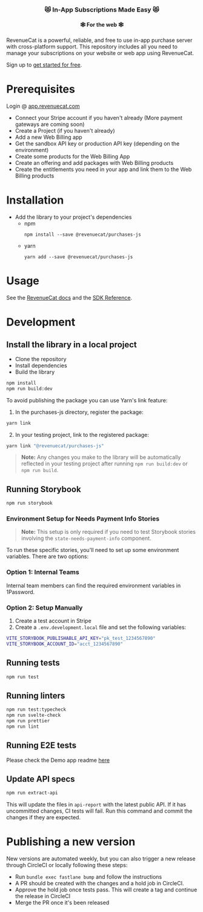 <h3 align="center">😻 In-App Subscriptions Made Easy 😻</h3>
<h4 align="center">🕸️ For the web 🕸️</h4>

RevenueCat is a powerful, reliable, and free to use in-app purchase server with cross-platform support.
This repository includes all you need to manage your subscriptions on your website or web app using RevenueCat.

Sign up to [get started for free](https://app.revenuecat.com/signup).

# Prerequisites

Login @ [app.revenuecat.com](https://app.revenuecat.com)

- Connect your Stripe account if you haven't already (More payment gateways are coming soon)
- Create a Project (if you haven't already)
- Add a new Web Billing app
- Get the sandbox API key or production API key (depending on the environment)
- Create some products for the Web Billing App
- Create an offering and add packages with Web Billing products
- Create the entitlements you need in your app and link them to the Web Billing products

# Installation

- Add the library to your project's dependencies
  - npm
    ```
    npm install --save @revenuecat/purchases-js
    ```
  - yarn
    ```
    yarn add --save @revenuecat/purchases-js
    ```

# Usage

See the [RevenueCat docs](https://www.revenuecat.com/docs/web/web-billing) and the [SDK Reference](https://revenuecat.github.io/purchases-js-docs).

# Development

## Install the library in a local project

- Clone the repository
- Install dependencies
- Build the library

```bash
npm install
npm run build:dev
```

To avoid publishing the package you can use Yarn's link feature:

1. In the purchases-js directory, register the package:

```bash
yarn link
```

2. In your testing project, link to the registered package:

```bash
yarn link "@revenuecat/purchases-js"
```

> **Note:** Any changes you make to the library will be automatically reflected in your testing project after running `npm run build:dev` or `npm run build`.

## Running Storybook

```bash
npm run storybook
```

### Environment Setup for Needs Payment Info Stories

> **Note:** This setup is only required if you need to test Storybook stories involving the `state-needs-payment-info` component.

To run these specific stories, you'll need to set up some environment variables. There are two options:

### Option 1: Internal Teams

Internal team members can find the required environment variables in 1Password.

### Option 2: Setup Manually

1. Create a test account in Stripe
2. Create a `.env.development.local` file and set the following variables:

```bash
VITE_STORYBOOK_PUBLISHABLE_API_KEY="pk_test_1234567890"
VITE_STORYBOOK_ACCOUNT_ID="acct_1234567890"
```

## Running tests

```bash
npm run test
```

## Running linters

```bash
npm run test:typecheck
npm run svelte-check
npm run prettier
npm run lint
```

## Running E2E tests

Please check the Demo app readme [here](./examples/webbilling-demo/README.md#e2e-tests)

## Update API specs

```bash
npm run extract-api
```

This will update the files in `api-report` with the latest public API.
If it has uncommitted changes, CI tests will fail. Run this command and commit the changes if
they are expected.

# Publishing a new version

New versions are automated weekly, but you can also trigger a new release through CircleCI or locally
following these steps:

- Run `bundle exec fastlane bump` and follow the instructions
- A PR should be created with the changes and a hold job in CircleCI.
- Approve the hold job once tests pass. This will create a tag and continue the release in CircleCI
- Merge the PR once it's been released
